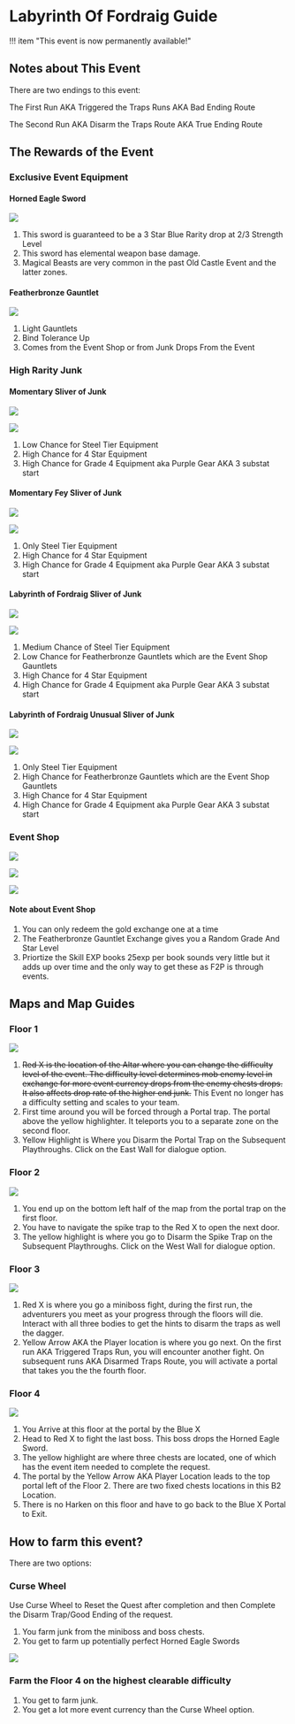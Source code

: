 # Labyrinth Of Fordraig Guide

!!! item "This event is now permanently available!"

## Notes about This Event
There are two endings to this event:

The First Run AKA Triggered the Traps Runs AKA Bad Ending Route

The Second Run AKA Disarm the Traps Route AKA True Ending Route

## The Rewards of the Event

### Exclusive Event Equipment

#### Horned Eagle Sword
![](img/horned-eagle-sword.png)

1. This sword is guaranteed to be a 3 Star Blue Rarity drop at 2/3 Strength Level
2. This sword has elemental weapon base damage. 
3. Magical Beasts are very common in the past Old Castle Event and the latter zones.

#### Featherbronze Gauntlet
![](img/featherbronze-gaunlet.png)

1. Light Gauntlets
2. Bind Tolerance Up
3. Comes from the Event Shop or from Junk Drops From the Event

### High Rarity Junk

#### Momentary Sliver of Junk
![](img/momentary-sliver-of-junk.png)

![](img/momentary-sliver-of-junk-rates.png)

1. Low Chance for Steel Tier Equipment
2. High Chance for 4 Star Equipment
3. High Chance for Grade 4 Equipment aka Purple Gear AKA 3 substat start

#### Momentary Fey Sliver of Junk
![](img/momentary-fey-sliver-of-junk.png)

![](img/momentary-fey-sliver-of-junk-rates.png)

1. Only Steel Tier Equipment
2. High Chance for 4 Star Equipment
3. High Chance for Grade 4 Equipment aka Purple Gear AKA 3 substat start

#### Labyrinth of Fordraig Sliver of Junk
![](img/labyrinth-of-fordraig-sliver-of-junk.png)

![](img/labyrinth-of-fordraig-sliver-of-junk-rates.png)

1. Medium Chance of Steel Tier Equipment
2. Low Chance for Featherbronze Gauntlets which are the Event Shop Gauntlets
3. High Chance for 4 Star Equipment
4. High Chance for Grade 4 Equipment aka Purple Gear AKA 3 substat start

#### Labyrinth of Fordraig Unusual Sliver of Junk
![](img/labyrinth-of-fordraig-unusual-sliver-of-junk.png)

![](img/labyrinth-of-fordraig-unusual-sliver-of-junk-rates.png)

1. Only Steel Tier Equipment
2. High Chance for Featherbronze Gauntlets which are the Event Shop Gauntlets
3. High Chance for 4 Star Equipment
4. High Chance for Grade 4 Equipment aka Purple Gear AKA 3 substat start

### Event Shop
![](img/labyrinth-of-fordraig-event-shop-1.png)

![](img/labyrinth-of-fordraig-event-shop-2.png)

![](img/labyrinth-of-fordraig-event-shop-3.png)

#### Note about Event Shop
1. You can only redeem the gold exchange one at a time
2. The Featherbronze Gauntlet Exchange gives you a Random Grade And Star Level
3. Priortize the Skill EXP books 25exp per book sounds very little but it adds up over time and the only way to get these as F2P is through events.

## Maps and Map Guides

### Floor 1

![](img/labyrinthB1.png)

1. ~~Red X is the location of the Altar where you can change the difficulty level of the event. The difficulty level determines mob enemy level in exchange for more event currency drops from the enemy chests drops. It also affects drop rate of the higher end junk.~~ This Event no longer has a difficulty setting and scales to your team.
2. First time around you will be forced through a Portal trap. The portal above the yellow highlighter. It teleports you to a separate zone on the second floor. 
3. Yellow Highlight is Where you Disarm the Portal Trap on the Subsequent Playthroughs. Click on the East Wall for dialogue option.

### Floor 2

![](img/labyrinthB2.png)

1. You end up on the bottom left half of the map from the portal trap on the first floor.
2. You have to navigate the spike trap to the Red X to open the next door. 
3. The yellow highlight is where you go to Disarm the Spike Trap on the Subsequent Playthroughs. Click on the West Wall for dialogue option.

### Floor 3

![](img/labyrinthB3.png)

1. Red X is where you go a miniboss fight, during the first run, the adventurers you meet as your progress through the floors will die. Interact with all three bodies to get the hints to disarm the traps as well the dagger.
2. Yellow Arrow AKA the Player location is where you go next. On the first run AKA Triggered Traps Run, you will encounter another fight. On subsequent runs AKA Disarmed Traps Route, you will activate a portal that takes you the the fourth floor.

### Floor 4

![](img/labyrinthB4.png)

1. You Arrive at this floor at the portal by the Blue X
2. Head to Red X to fight the last boss. This boss drops the Horned Eagle Sword.
3. The yellow highlight are where three chests are located, one of which has the event item needed to complete the request.
4. The portal by the Yellow Arrow AKA Player Location leads to the top portal left of the Floor 2. There are two fixed chests locations in this B2 Location.
5. There is no Harken on this floor and have to go back to the Blue X Portal to Exit.

## How to farm this event?
There are two options:

### Curse Wheel
Use Curse Wheel to Reset the Quest after completion and then Complete the Disarm Trap/Good Ending of the request.

1. You farm junk from the miniboss and boss chests.
2. You get to farm up potentially perfect Horned Eagle Swords

![](img/good-horned-eagle-sword.png)

### Farm the Floor 4 on the highest clearable difficulty
1. You get to farm junk.
2. You get a lot more event currency than the Curse Wheel option.
